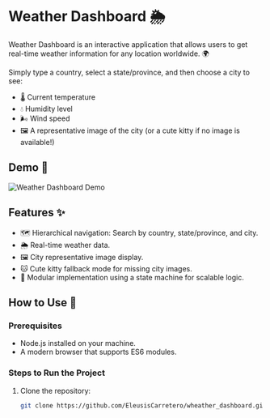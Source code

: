 # Weather Dashboard 🌦️

Weather Dashboard is an interactive application that allows users to get real-time weather information for any location worldwide. 🌍

Simply type a country, select a state/province, and then choose a city to see:
- 🌡️ Current temperature
- 💧 Humidity level
- 🌬️ Wind speed
- 🖼️ A representative image of the city (or a cute kitty if no image is available!)

## Demo 📸

![Weather Dashboard Demo](https://github.com/user-attachments/assets/6ce451f6-82a0-476d-a75d-4daff4801460)

## Features ✨
- 🗺️ Hierarchical navigation: Search by country, state/province, and city.
- 🌦️ Real-time weather data.
- 🖼️ City representative image display.
- 🐱 Cute kitty fallback mode for missing city images.
- 🚀 Modular implementation using a state machine for scalable logic.

## How to Use 🚀

### Prerequisites
- Node.js installed on your machine.
- A modern browser that supports ES6 modules.

### Steps to Run the Project
1. Clone the repository:
   ```bash
   git clone https://github.com/EleusisCarretero/wheather_dashboard.git
